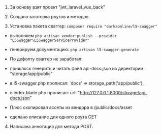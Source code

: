 1. За основу взят проект "jwt_laravel_vue_back"

2. Создана заготовка роутов и методов

3. Установка пакета сваггер: `composer require "darkaonline/l5-swagger"`

- выполняем `php artisan vendor:publish --provider "L5Swagger\L5SwaggerServiceProvider"`
- генерируем документацию: `php artisan l5-swagger:generate`

- По дефолту сваггер не заработал:
- пришлось генерить и читать файл api-docs.json из директории "storage/app/public"
- в l5-swagger.php прописал: 'docs' => storage_path('app/public'),
- в index.blade.php прописал: url: "http://127.0.0.1:8000/storage/api-docs.json"

- Плюс скопировал ассеты из вендора в /public/docs/asset

- сделано описание для одного роута GET

4. Написана аннотация для метода POST.

